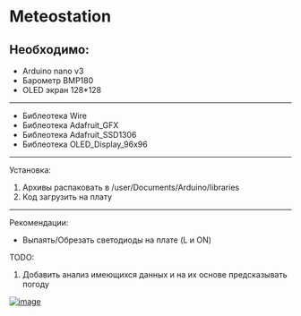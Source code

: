 # Meteostation
Необходимо:
---
* Arduino nano v3
* Барометр BMP180
* OLED экран 128*128
---
* Библеотека Wire
* Библеотека Adafruit_GFX
* Библеотека Adafruit_SSD1306
* Библеотека OLED_Display_96x96
---
Установка:
1. Архивы распаковать в /user/Documents/Arduino/libraries
2. Код загрузить на плату
---
Рекомендации:
* Выпаять/Обрезать светодиоды на плате (L и ON)

TODO:
1. Добавить анализ имеющихся данных и на их основе предсказывать погоду

<a href="https://ibb.co/Xx8B273"><img src="https://i.ibb.co/5hFDMrn/image.png" alt="image" border="0"></a>
